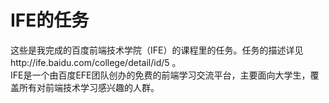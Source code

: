 # IFE的任务
这些是我完成的百度前端技术学院（IFE）的课程里的任务。任务的描述详见http://ife.baidu.com/college/detail/id/5 。<br>
IFE是一个由百度EFE团队创办的免费的前端学习交流平台，主要面向大学生，覆盖所有对前端技术学习感兴趣的人群。
